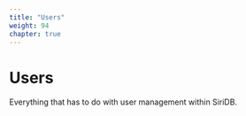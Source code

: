 ```yaml
---
title: "Users"
weight: 94
chapter: true
---
```


# Users

Everything that has to do with user management within SiriDB.
